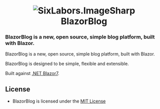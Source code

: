<h1 align="center">

<img src="https://github.com/sedgey/BlazorBlog/blob/master/BlazorBlog/wwwroot/Images/logosmall.png?sanitize=true" alt="SixLabors.ImageSharp"/>
<br/>
BlazorBlog
</h1>

### **BlazorBlog** is a new, open source, simple blog platform, built with Blazor. 

BlazorBlog is a new, open source, simple blog platform, built with Blazor.

BlazorBlog is designed to be simple, flexible and extensible.

Built against [.NET Blazor7](https://learn.microsoft.com/en-us/aspnet/core/blazor/?view=aspnetcore-7.0).


## License
  
- BlazorBlog is licensed under the [MIT License](https://github.com/sedgey/BlazorBlog/blob/master/LICENSE.txt)  
